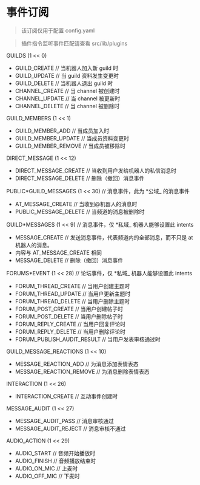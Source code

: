 # 事件订阅

> 该订阅仅用于配置 config.yaml

> 插件指令监听事件匹配请查看 src/lib/plugins

GUILDS (1 << 0)

- GUILD_CREATE // 当机器人加入新 guild 时
- GUILD_UPDATE // 当 guild 资料发生变更时
- GUILD_DELETE // 当机器人退出 guild 时
- CHANNEL_CREATE // 当 channel 被创建时
- CHANNEL_UPDATE // 当 channel 被更新时
- CHANNEL_DELETE // 当 channel 被删除时

GUILD_MEMBERS (1 << 1)

- GUILD_MEMBER_ADD // 当成员加入时
- GUILD_MEMBER_UPDATE // 当成员资料变更时
- GUILD_MEMBER_REMOVE // 当成员被移除时

DIRECT_MESSAGE (1 << 12)

- DIRECT_MESSAGE_CREATE // 当收到用户发给机器人的私信消息时
- DIRECT_MESSAGE_DELETE // 删除（撤回）消息事件

PUBLIC*GUILD_MESSAGES (1 << 30) // 消息事件，此为 *公域\_ 的消息事件

- AT_MESSAGE_CREATE // 当收到@机器人的消息时
- PUBLIC_MESSAGE_DELETE // 当频道的消息被删除时

GUILD*MESSAGES (1 << 9) // 消息事件，仅 *私域\_ 机器人能够设置此 intents

- MESSAGE_CREATE // 发送消息事件，代表频道内的全部消息，而不只是 at 机器人的消息。
- 内容与 AT_MESSAGE_CREATE 相同
- MESSAGE_DELETE // 删除（撤回）消息事件

FORUMS*EVENT (1 << 28) // 论坛事件，仅 *私域\_ 机器人能够设置此 intents

- FORUM_THREAD_CREATE // 当用户创建主题时
- FORUM_THREAD_UPDATE // 当用户更新主题时
- FORUM_THREAD_DELETE // 当用户删除主题时
- FORUM_POST_CREATE // 当用户创建帖子时
- FORUM_POST_DELETE // 当用户删除帖子时
- FORUM_REPLY_CREATE // 当用户回复评论时
- FORUM_REPLY_DELETE // 当用户删除评论时
- FORUM_PUBLISH_AUDIT_RESULT // 当用户发表审核通过时

GUILD_MESSAGE_REACTIONS (1 << 10)

- MESSAGE_REACTION_ADD // 为消息添加表情表态
- MESSAGE_REACTION_REMOVE // 为消息删除表情表态

INTERACTION (1 << 26)

- INTERACTION_CREATE // 互动事件创建时

MESSAGE_AUDIT (1 << 27)

- MESSAGE_AUDIT_PASS // 消息审核通过
- MESSAGE_AUDIT_REJECT // 消息审核不通过

AUDIO_ACTION (1 << 29)

- AUDIO_START // 音频开始播放时
- AUDIO_FINISH // 音频播放结束时
- AUDIO_ON_MIC // 上麦时
- AUDIO_OFF_MIC // 下麦时
